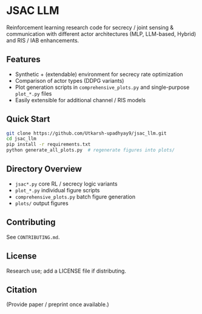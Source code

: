 # JSAC LLM

Reinforcement learning research code for secrecy / joint sensing & communication with different actor architectures (MLP, LLM-based, Hybrid) and RIS / IAB enhancements.

## Features
- Synthetic + (extendable) environment for secrecy rate optimization
- Comparison of actor types (DDPG variants)
- Plot generation scripts in `comprehensive_plots.py` and single-purpose `plot_*.py` files
- Easily extensible for additional channel / RIS models

## Quick Start
```bash
git clone https://github.com/Utkarsh-upadhyay9/jsac_llm.git
cd jsac_llm
pip install -r requirements.txt
python generate_all_plots.py  # regenerate figures into plots/
```

## Directory Overview
- `jsac*.py` core RL / secrecy logic variants
- `plot_*.py` individual figure scripts
- `comprehensive_plots.py` batch figure generation
- `plots/` output figures

## Contributing
See `CONTRIBUTING.md`.

## License
Research use; add a LICENSE file if distributing.

## Citation
(Provide paper / preprint once available.)
